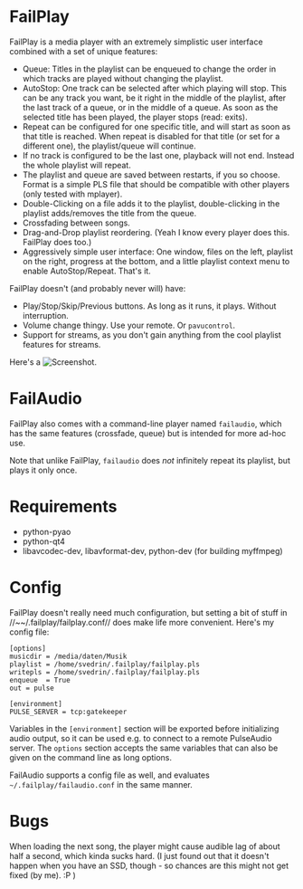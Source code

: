 FailPlay
========

FailPlay is a media player with an extremely simplistic user interface combined with a set of unique features:

* Queue: Titles in the playlist can be enqueued to change the order in which tracks are played without changing the
  playlist.
* AutoStop: One track can be selected after which playing will stop. This can be any track you want, be it right in the
  middle of the playlist, after the last track of a queue, or in the middle of a queue. As soon as the selected title has
  been played, the player stops (read: exits).
* Repeat can be configured for one specific title, and will start as soon as that title is reached. When repeat is disabled
  for that title (or set for a different one), the playlist/queue will continue.
* If no track is configured to be the last one, playback will not end. Instead the whole playlist will repeat.
* The playlist and queue are saved between restarts, if you so choose. Format is a simple PLS file that should be compatible
  with other players (only tested with mplayer).
* Double-Clicking on a file adds it to the playlist, double-clicking in the playlist adds/removes the title from the queue.
* Crossfading between songs.
* Drag-and-Drop playlist reordering. (Yeah I know every player does this. FailPlay does too.)
* Aggressively simple user interface: One window, files on the left, playlist on the right, progress at the bottom, and
  a little playlist context menu to enable AutoStop/Repeat. That's it.

FailPlay doesn't (and probably never will) have:

* Play/Stop/Skip/Previous buttons. As long as it runs, it plays. Without interruption.
* Volume change thingy. Use your remote. Or `pavucontrol`.
* Support for streams, as you don't gain anything from the cool playlist features for streams.

Here's a ![Screenshot](https://bitbucket.org/Svedrin/failplay/downloads/failplay.png).

FailAudio
=========

FailPlay also comes with a command-line player named `failaudio`, which has the same features (crossfade, queue) but is intended
for more ad-hoc use.

Note that unlike FailPlay, `failaudio` does *not* infinitely repeat its playlist, but plays it only once.

Requirements
============

* python-pyao
* python-qt4
* libavcodec-dev, libavformat-dev, python-dev (for building myffmpeg)

Config
======

FailPlay doesn't really need much configuration, but setting a bit of stuff in //~~/.failplay/failplay.conf// does make life more convenient. Here's my config file:

    [options]
    musicdir = /media/daten/Musik
    playlist = /home/svedrin/.failplay/failplay.pls
    writepls = /home/svedrin/.failplay/failplay.pls
    enqueue  = True
    out = pulse

    [environment]
    PULSE_SERVER = tcp:gatekeeper

Variables in the `[environment]` section will be exported before initializing audio output, so it can be used e.g. to
connect to a remote PulseAudio server. The `options` section accepts the same variables that can also be given on the
command line as long options.

FailAudio supports a config file as well, and evaluates `~/.failplay/failaudio.conf` in the same manner.


Bugs
====

When loading the next song, the player might cause audible lag of about half a second, which kinda sucks hard. (I just
found out that it doesn't happen when you have an SSD, though - so chances are this might not get fixed (by me). :P )

